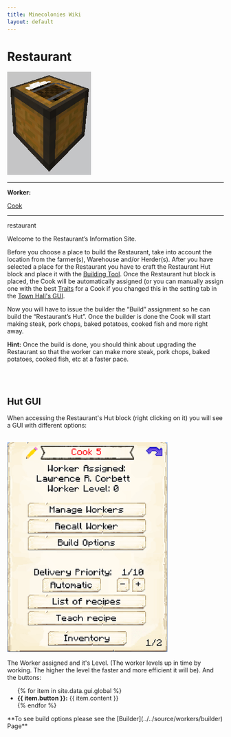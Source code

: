 ```yaml
---
title: Minecolonies Wiki
layout: default
---
```

# Restaurant

<div class="infobox box text-center">
    <img src="../../assets/images/buildings/restaurant_block.png" alt="Restaurant" />
    <hr />
    <div class="row section-text text-left">
        <div class="col">
        <p><strong>Worker:</strong></p>
        </div>
        <div class="col">
        <p><a href="../workers/cook">Cook</a></p>
        </div>
    </div>
    <hr />
    <recipe>restaurant</recipe>
</div>

Welcome to the Restaurant’s Information Site.

Before you choose a place to build the Restaurant, take into account the location from the farmer(s), Warehouse and/or Herder(s). After you have selected a place for the Restaurant you have to craft the Restaurant Hut block and place it with the [Building Tool](../items/buildingtool). Once the Restaurant hut block is placed, the Cook will be automatically assigned (or you can manually assign one with the best [Traits](../systems/workerinfo) for a Cook if you changed this in the setting tab in the [Town Hall's GUI](../../source/buildings/townhall).

Now you will have to issue the builder the “Build” assignment so he can build the “Restaurant’s Hut”. Once the builder is done the Cook will start making steak, pork chops, baked potatoes, cooked fish and more right away.

**Hint:** Once the build is done, you should think about upgrading the Restaurant so that the worker can make more steak, pork chops, baked potatoes, cooked fish, etc at a faster pace.

<br><br>

## Hut GUI

When accessing the Restaurant's Hut block (right clicking on it) you will see a GUI with different options:

<br>
<div class="row">
  <div class="col-sm-12 col-md">
    <img src="../../assets/images/gui/restaurant_gui.png" class="img-fluid mx-auto" alt="Restaurant GUI">
  </div>
  <div class="col-sm-12 col-md">
    <p>The Worker assigned and it's Level. (The worker levels up in time by working. The higher the level the faster and more efficient it will be). And the buttons:</p>
    <ul>
      {% for item in site.data.gui.global %}
        <li><strong>{{ item.button }}:</strong> {{ item.content }}</li>
      {% endfor %}
    </ul>
  </div>
</div>
**To see build options please see the [Builder](../../source/workers/builder) Page**
